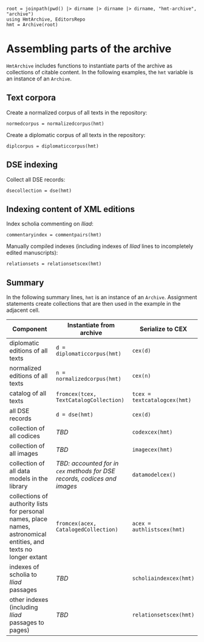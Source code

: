 ```@setup components
root = joinpath(pwd() |> dirname |> dirname |> dirname, "hmt-archive", "archive")
using HmtArchive, EditorsRepo
hmt = Archive(root)
```

# Assembling parts of the archive

`HmtArchive` includes functions to instantiate parts of the archive as collections of citable content. In the following examples, the `hmt` variable is an instance of an `Archive`.

## Text corpora

Create a normalized corpus of all texts in the repository:

```@example components
normedcorpus = normalizedcorpus(hmt)
```
Create a diplomatic corpus of all texts in the repository:

```@example components
diplcorpus = diplomaticcorpus(hmt)
```


## DSE indexing

Collect all DSE records:


```@example components
dsecollection = dse(hmt)
```


## Indexing content of XML editions

Index scholia commenting on *Iliad*:

```@example components
commentaryindex = commentpairs(hmt)
```

Manually compiled indexes (including indexes of *Iliad* lines to incompletely
edited manuscripts):

```@example components
relationsets = relationsetscex(hmt)
```

## Summary

In the following summary lines, `hmt` is an instance of an `Archive`.  Assignment statements create collections that are then used in the example in the adjacent cell.

| Component |  Instantiate from archive | Serialize to CEX | 
| --- | --- | --- |
| diplomatic editions of all texts | `d = diplomaticcorpus(hmt)` | `cex(d)` | 
| normalized editions of all texts | `n = normalizedcorpus(hmt)`| `cex(n)` |
| catalog of all texts | `fromcex(tcex, TextCatalogCollection)` | `tcex = textcatalogcex(hmt)` |
| all DSE records| `d = dse(hmt)` | `cex(d)`|
| collection of all codices | *TBD* | `codexcex(hmt)` |
| collection of all images | *TBD* | `imagecex(hmt)` |
| collection of all data models in the library| *TBD: accounted for in `cex` methods for DSE records, codices and images* | `datamodelcex()` |
| collections of authority lists for personal names, place names, astronomical entities, and texts no longer extant | `fromcex(acex, CatalogedCollection)` |  `acex = authlistscex(hmt)` | 
| indexes of scholia to *Iliad* passages | *TBD*  | `scholiaindexcex(hmt)` |
| other indexes (including *Iliad* passages to pages) | *TBD*  | `relationsetscex(hmt)` |
